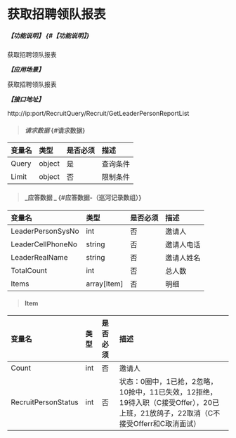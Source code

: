 # 获取招聘领队报表

##### _【功能说明】_ {#【功能说明】}

获取招聘领队报表

_**【应用场景】**_

获取招聘领队报表

_**【接口地址】**_

http://ip:port/RecruitQuery/Recruit/GetLeaderPersonReportList

> #### _请求数据_ {#请求数据}

| 变量名 | 类型 | 是否必须 | 描述 |
| :--- | :--- | :--- | :--- |
| Query | object | 是 | 查询条件 |
| Limit | object | 否 | 限制条件 |

> #### _应答数据 _ {#应答数据-（巡河记录数组）}

| 变量名 | 类型 | 是否必须 | 描述 |
| :--- | :--- | :--- | :--- |
| LeaderPersonSysNo| int| 否 | 邀请人 |
| LeaderCellPhoneNo| string| 否 | 邀请人电话 |
| LeaderRealName| string| 否 | 邀请人姓名 |
| TotalCount| int| 否 | 总人数 |
| Items| array[Item]| 否 | 明细 |


> #### Item

| 变量名 | 类型 | 是否必须 | 描述 |
| :--- | :--- | :--- | :--- |
| Count| int| 否 | 邀请人 |
| RecruitPersonStatus| int | 否 | 状态：0圈中，1已抢，2忽略，10抢中，11已失效，12拒绝，19待入职（C接受Offer），20已上班，21放鸽子，22取消（C不接受Offerr和C取消面试）|







